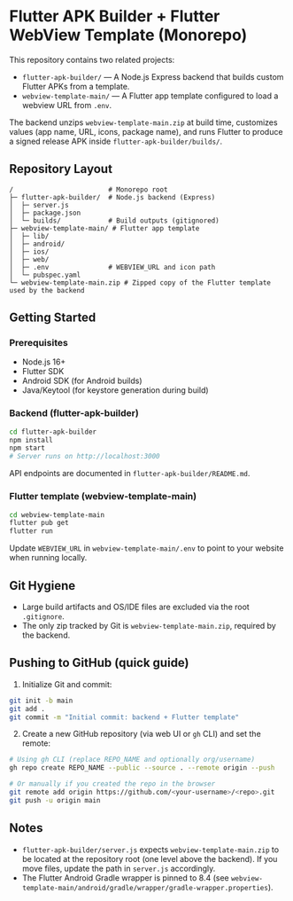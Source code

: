 # Flutter APK Builder + Flutter WebView Template (Monorepo)

This repository contains two related projects:

- `flutter-apk-builder/` — A Node.js Express backend that builds custom Flutter APKs from a template.
- `webview-template-main/` — A Flutter app template configured to load a webview URL from `.env`.

The backend unzips `webview-template-main.zip` at build time, customizes values (app name, URL, icons, package name), and runs Flutter to produce a signed release APK inside `flutter-apk-builder/builds/`.

## Repository Layout

```
/                        # Monorepo root
├─ flutter-apk-builder/  # Node.js backend (Express)
│  ├─ server.js
│  ├─ package.json
│  └─ builds/            # Build outputs (gitignored)
├─ webview-template-main/ # Flutter app template
│  ├─ lib/
│  ├─ android/
│  ├─ ios/
│  ├─ web/
│  ├─ .env               # WEBVIEW_URL and icon path
│  └─ pubspec.yaml
└─ webview-template-main.zip # Zipped copy of the Flutter template used by the backend
```

## Getting Started

### Prerequisites
- Node.js 16+
- Flutter SDK
- Android SDK (for Android builds)
- Java/Keytool (for keystore generation during build)

### Backend (flutter-apk-builder)

```bash
cd flutter-apk-builder
npm install
npm start
# Server runs on http://localhost:3000
```

API endpoints are documented in `flutter-apk-builder/README.md`.

### Flutter template (webview-template-main)

```bash
cd webview-template-main
flutter pub get
flutter run
```

Update `WEBVIEW_URL` in `webview-template-main/.env` to point to your website when running locally.

## Git Hygiene

- Large build artifacts and OS/IDE files are excluded via the root `.gitignore`.
- The only zip tracked by Git is `webview-template-main.zip`, required by the backend.

## Pushing to GitHub (quick guide)

1) Initialize Git and commit:
```bash
git init -b main
git add .
git commit -m "Initial commit: backend + Flutter template"
```

2) Create a new GitHub repository (via web UI or `gh` CLI) and set the remote:
```bash
# Using gh CLI (replace REPO_NAME and optionally org/username)
gh repo create REPO_NAME --public --source . --remote origin --push

# Or manually if you created the repo in the browser
git remote add origin https://github.com/<your-username>/<repo>.git
git push -u origin main
```

## Notes
- `flutter-apk-builder/server.js` expects `webview-template-main.zip` to be located at the repository root (one level above the backend). If you move files, update the path in `server.js` accordingly.
- The Flutter Android Gradle wrapper is pinned to 8.4 (see `webview-template-main/android/gradle/wrapper/gradle-wrapper.properties`).
